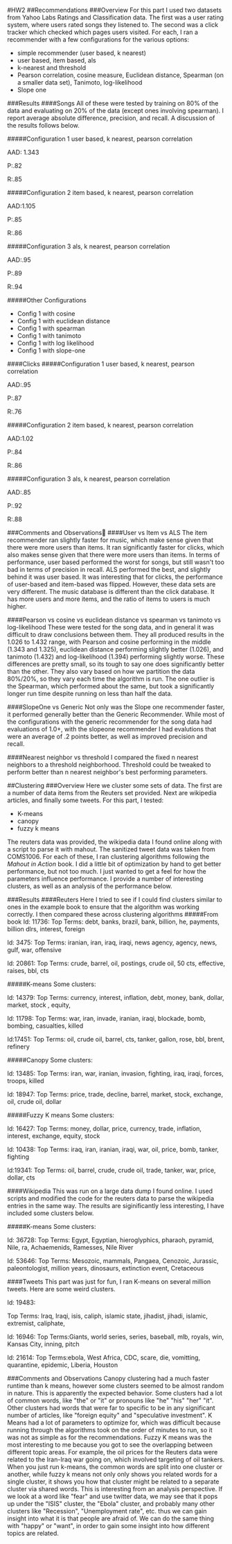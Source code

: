 #HW2
##Recommendations
###Overview
For this part I used two datasets from Yahoo Labs Ratings and Classification data. The first was a user rating system, where users rated songs they listened to. The second was a click tracker which checked which pages users visited. For each, I ran a recommender with a few configurations for the various options:

- simple recommender (user based, k nearest)
- user based, item based, als
- k-nearest and threshold
- Pearson correlation, cosine measure, Euclidean distance, Spearman (on a smaller data set), Tanimoto, log-likelihood
- Slope one

###Results
####Songs
All of these were tested by training on 80% of the data and evaluating on 20% of the data (except ones involving spearman). I report average absolute difference, precision, and recall. A discussion of the results follows below.

#####Configuration 1
user based, k nearest, pearson correlation

AAD: 1.343

P:.82

R:.85

#####Configuration 2
item based, k nearest, pearson correlation

AAD:1.105

P:.85

R:.86

#####Configuration 3
als, k nearest, pearson correlation

AAD:.95

P:.89

R:.94

#####Other Configurations
- Config 1 with cosine
- Config 1 with euclidean distance
- Config 1 with spearman
- Config 1 with tanimoto
- Config 1 with log likelihood
- Config 1 with slope-one

####Clicks
#####Configuration 1
user based, k nearest, pearson correlation

AAD:.95

P:.87

R:.76

#####Configuration 2
item based, k nearest, pearson correlation

AAD:1.02

P:.84

R:.86

#####Configuration 3
als, k nearest, pearson correlation

AAD:.85

P:.92

R:.88

###Comments and Observations
####User vs Item vs ALS
The item recommender ran slightly faster for music, which make sense given that there were more users than items. It ran significantly faster for clicks, which also makes sense given that there were more users than items. In terms of performance, user based performed the worst for songs, but still wasn't too bad in terms of precision in recall. ALS performed the best, and slightly behind it was user based. It was interesting that for clicks, the performance of user-based and item-based was flipped. However, these data sets are very different. The music database is different than the click database. It has more users and more items, and the ratio of items to users is much higher. 

####Pearson vs cosine vs euclidean distance vs spearman vs tanimoto vs log-likelihood
These were tested for the song data, and in general it was difficult to draw conclusions between them. They all produced results in the 1.026 to 1.432 range, with Pearson and cosine performing in the middle (1.343 and 1.325), euclidean distance performing slightly better (1.026), and tanimoto (1.432) and log-likelihood (1.394) performing slightly worse. These differences are pretty small, so its tough to say one does significantly better than the other. They also vary based on how we partition the data 80%/20%, so they vary each time the algorithm is run. The one outlier is the Spearman, which performed about the same, but took a significantly longer run time despite running on less than half the data. 

####SlopeOne vs Generic 
Not only was the Slope one recommender faster, it performed generally better than the Generic Recommender. While most of the configurations with the generic recommender for the song data had evaluations of 1.0+, with the slopeone recommender I had evalutions that were an average of .2 points better, as well as improved precision and recall. 

####Nearest neighbor vs threshold
I compared the fixed n nearest neighbors to a threshold neighborhood. Threshold could be tweaked to perform better than n nearest neighbor's best performing parameters.  

##Clustering
###Overview
Here we cluster some sets of data. The first are a number of data items from the Reuters set provided. Next are wikipedia articles, and finally some tweets. For this part, I tested:
- K-means
- canopy
- fuzzy k means

The reuters data was provided, the wikipedia data I found online along with a script to parse it with mahout. The sanitized tweet data was taken from COMS1006. 
For each of these, I ran clustering algorithms following the *Mahout in Action* book. I did a little bit of optimization by hand to get better performance, but not too much. I just wanted to get a feel for how the parameters influence performance. I provide a number of interesting clusters, as well as an analysis of the performance below. 

###Results
####Reuters
Here I tried to see if I could find clusters similar to ones in the example book to ensure that the algorithm was working correctly. I then compared these across clustering algorithms
#####From book
Id: 11736:Top Terms: debt, banks, brazil, bank, billion, he, payments, billiondlrs, interest, foreign

Id: 3475:Top Terms: iranian, iran, iraq, iraqi, news agency, agency, news, gulf,war, offensiveId: 20861:Top Terms: crude, barrel, oil, postings, crude oil, 50 cts, effective, raises, bbl, cts

#####K-means
Some clusters:

Id: 14379:Top Terms: currency, interest, inflation, debt, money, bank, dollar, market, stock, equity,
Id: 11798:Top Terms: war, iran, invade, iranian, iraqi, blockade, bomb, bombing, casualties, killed 

Id:17451:
Top Terms: oil, crude oil, barrel, cts, tanker, gallon, rose, bbl, brent, refinery
#####Canopy
Some clusters:

Id: 13485:
Top Terms: iran, war, iranian, invasion, fighting, iraq, iraqi, forces, troops, killed

Id: 18947:
Top Terms: price, trade, decline, barrel, market, stock, exchange, oil, crude oil, dollar

#####Fuzzy K means
Some clusters:

Id: 16427:Top Terms: money, dollar, price, currency, trade, inflation, interest, exchange, equity, stock
Id: 10438:Top Terms: iraq, iran, iranian, iraqi, war, oil, price, bomb, tanker, fighting

Id:19341:
Top Terms: oil, barrel, crude, crude oil, trade, tanker, war, price, dollar, cts

####Wikipedia
This was run on a large data dump I found online. I used scripts and modified the code for the reuters data to parse the wikipedia entries in the same way. The results are siginificantly less interesting, I have included some clusters below. 

#####K-means
Some clusters:

Id: 36728:
Top Terms: Egypt, Egyptian, hieroglyphics, pharaoh, pyramid,  Nile, ra, Achaemenids, Ramesses, Nile River 

Id: 53646:
Top Terms: Mesozoic, mammals, Pangaea, Cenozoic, Jurassic, paleontologist, million years, dinosaurs, extinction event, Cretaceous


####Tweets
This part was just for fun, I ran K-means on several million tweets. Here are some weird clusters.

Id: 19483:

Top Terms: Iraq, Iraqi, isis, caliph, islamic state, jihadist, jihadi, islamic, extremist, caliphate, 

Id: 16946:
Top Terms:Giants, world series, series, baseball, mlb, royals, win, Kansas City, inning, pitch

Id: 21614:
Top Terms:ebola, West Africa, CDC, scare, die, vomitting, quarantine, epidemic, Liberia, Houston

###Comments and Observations
Canopy clustering had a much faster runtime than k means, however some clusters seemed to be almost random in nature. This is apparently the expected behavior. Some clusters had a lot of common words, like "the" or "it" or pronouns like "he" "his" "her" "it". Other clusters had words that were far to specific to be in any significant number of articles, like "foreign equity" and "speculative investment". K Means had a lot of parameters to optimize for, which was difficult because running through the algorithms took on the order of minutes to run, so it was not as simple as for the recommendations. Fuzzy K means was the most interesting to me because you got to see the overlapping between different topic areas. For example, the oil prices for the Reuters data were related to the Iran-Iraq war going on, which involved targeting of oil tankers. When you just run k-means, the common words are split into one cluster or another, while fuzzy k means not only only shows you related words for a single cluster, it shows you how that cluster might be related to a separate cluster via shared words. This is interesting from an analysis perspective. If we look at a word like "fear" and use twitter data, we may see that it pops up under the "ISIS" cluster, the "Ebola" cluster, and probably many other clusters like "Recession", "Unemployment rate", etc. thus we can gain insight into what it is that people are afraid of. We can do the same thing with "happy" or "want", in order to gain some insight into how different topics are related. 




